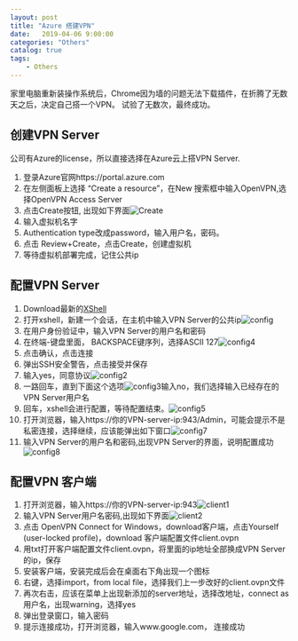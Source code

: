 ```yaml
---                                  
layout: post                                  
title: "Azure 搭建VPN"                                  
date:   2019-04-06 9:00:00                                   
categories: "Others"                                  
catalog: true                                  
tags:                                   
    - Others                                  
---                        
```

   
家里电脑重新装操作系统后，Chrome因为墙的问题无法下载插件，在折腾了无数天之后，决定自己搭一个VPN。 试验了无数次，最终成功。
 
## 创建VPN Server  

公司有Azure的license，所以直接选择在Azure云上搭VPN Server.  
1. 登录Azure官网https://portal.azure.com  
2. 在左侧面板上选择 “Create a resource”，在New 搜索框中输入OpenVPN,选择OpenVPN Access Server  
3. 点击Create按钮, 出现如下界面![Create](https://github.com/kerwenzhang/kerwenzhang.github.io/blob/master/_posts/image/1.png?raw=true)  
4. 输入虚拟机名字  
5. Authentication type改成password，输入用户名，密码。   
6. 点击 Review+Create，点击Create，创建虚拟机  
7. 等待虚拟机部署完成，记住公共ip

## 配置VPN Server
1. Download最新的[XShell](https://xshell.en.softonic.com/)  
2. 打开xshell，新建一个会话，在主机中输入VPN Server的公共ip![config](https://github.com/kerwenzhang/kerwenzhang.github.io/blob/master/_posts/image/2.png)
3. 在用户身份验证中，输入VPN Server的用户名和密码  
4. 在终端-键盘里面， BACKSPACE键序列，选择ASCII 127![config4](https://github.com/kerwenzhang/kerwenzhang.github.io/blob/master/_posts/image/5.png)
4. 点击确认，点击连接
5. 弹出SSH安全警告，点击接受并保存
6. 输入yes，同意协议![config2](https://github.com/kerwenzhang/kerwenzhang.github.io/blob/master/_posts/image/3.png)  
7. 一路回车，直到下面这个选项![config3](https://github.com/kerwenzhang/kerwenzhang.github.io/blob/master/_posts/image/4.png)输入no，我们选择输入已经存在的VPN Server用户名
8. 回车，xshell会进行配置，等待配置结束。![config5](https://github.com/kerwenzhang/kerwenzhang.github.io/blob/master/_posts/image/6.png)
9. 打开浏览器，输入https://你的VPN-server-ip:943/Admin，可能会提示不是私密连接，选择继续，应该能弹出如下窗口![config7](https://github.com/kerwenzhang/kerwenzhang.github.io/blob/master/_posts/image/7.png)
10. 输入VPN Server的用户名和密码,出现VPN Server的界面，说明配置成功![config8](https://github.com/kerwenzhang/kerwenzhang.github.io/blob/master/_posts/image/8.png)

## 配置VPN 客户端
1. 打开浏览器，输入https://你的VPN-server-ip:943![client1](https://github.com/kerwenzhang/kerwenzhang.github.io/blob/master/_posts/image/9.png)
2. 输入VPN Server用户名密码,出现如下界面![client2](https://github.com/kerwenzhang/kerwenzhang.github.io/blob/master/_posts/image/10.png)
3. 点击 OpenVPN Connect for Windows，download客户端，点击Yourself (user-locked profile)，download 客户端配置文件client.ovpn
4. 用txt打开客户端配置文件client.ovpn，将里面的ip地址全部换成VPN Server的ip，保存
6. 安装客户端，安装完成后会在桌面右下角出现一个图标
7. 右键，选择import，from local file，选择我们上一步改好的client.ovpn文件
8. 再次右击，应该在菜单上出现新添加的server地址，选择改地址，connect as 用户名，出现warning，选择yes
9. 弹出登录窗口，输入密码
10. 提示连接成功，打开浏览器，输入www.google.com， 连接成功
    